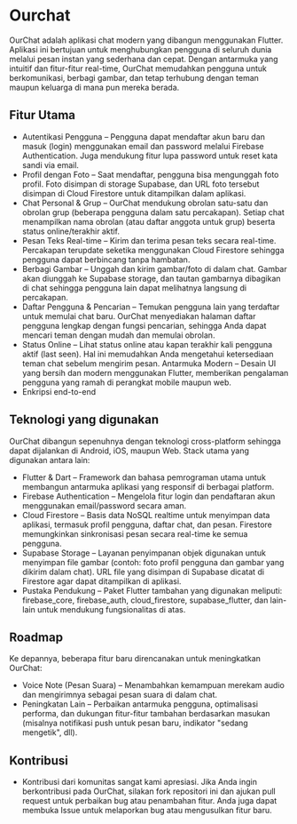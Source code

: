 # Ourchat
OurChat adalah aplikasi chat modern yang dibangun menggunakan Flutter. Aplikasi ini bertujuan untuk menghubungkan pengguna di seluruh dunia melalui pesan instan yang sederhana dan cepat. Dengan antarmuka yang intuitif dan fitur-fitur real-time, OurChat memudahkan pengguna untuk berkomunikasi, berbagi gambar, dan tetap terhubung dengan teman maupun keluarga di mana pun mereka berada.

## Fitur Utama
- Autentikasi Pengguna – Pengguna dapat mendaftar akun baru dan masuk (login) menggunakan email dan password melalui Firebase Authentication. Juga mendukung fitur lupa password untuk reset kata sandi via email.
- Profil dengan Foto – Saat mendaftar, pengguna bisa mengunggah foto profil. Foto disimpan di storage Supabase, dan URL foto tersebut disimpan di Cloud Firestore untuk ditampilkan dalam aplikasi.
- Chat Personal & Grup – OurChat mendukung obrolan satu-satu dan obrolan grup (beberapa pengguna dalam satu percakapan). Setiap chat menampilkan nama obrolan (atau daftar anggota untuk grup) beserta status online/terakhir aktif.
- Pesan Teks Real-time – Kirim dan terima pesan teks secara real-time. Percakapan terupdate seketika menggunakan Cloud Firestore sehingga pengguna dapat berbincang tanpa hambatan.
- Berbagi Gambar – Unggah dan kirim gambar/foto di dalam chat. Gambar akan diunggah ke Supabase storage, dan tautan gambarnya dibagikan di chat sehingga pengguna lain dapat melihatnya langsung di percakapan.
- Daftar Pengguna & Pencarian – Temukan pengguna lain yang terdaftar untuk memulai chat baru. OurChat menyediakan halaman daftar pengguna lengkap dengan fungsi pencarian, sehingga Anda dapat mencari teman dengan mudah dan memulai obrolan.
- Status Online – Lihat status online atau kapan terakhir kali pengguna aktif (last seen). Hal ini memudahkan Anda mengetahui ketersediaan teman chat sebelum mengirim pesan.
Antarmuka Modern – Desain UI yang bersih dan modern menggunakan Flutter, memberikan pengalaman pengguna yang ramah di perangkat mobile maupun web.
- Enkripsi end-to-end

## Teknologi yang digunakan
OurChat dibangun sepenuhnya dengan teknologi cross-platform sehingga dapat dijalankan di Android, iOS, maupun Web. Stack utama yang digunakan antara lain:
- Flutter & Dart – Framework dan bahasa pemrograman utama untuk membangun antarmuka aplikasi yang responsif di berbagai platform.
- Firebase Authentication – Mengelola fitur login dan pendaftaran akun menggunakan email/password secara aman.
- Cloud Firestore – Basis data NoSQL realtime untuk menyimpan data aplikasi, termasuk profil pengguna, daftar chat, dan pesan. Firestore memungkinkan sinkronisasi pesan secara real-time ke semua pengguna.
- Supabase Storage – Layanan penyimpanan objek digunakan untuk menyimpan file gambar (contoh: foto profil pengguna dan gambar yang dikirim dalam chat). URL file yang disimpan di Supabase dicatat di Firestore agar dapat ditampilkan di aplikasi.
- Pustaka Pendukung – Paket Flutter tambahan yang digunakan meliputi: firebase_core, firebase_auth, cloud_firestore, supabase_flutter, dan lain-lain untuk mendukung fungsionalitas di atas.

## Roadmap
Ke depannya, beberapa fitur baru direncanakan untuk meningkatkan OurChat:
- Voice Note (Pesan Suara) – Menambahkan kemampuan merekam audio dan mengirimnya sebagai pesan suara di dalam chat.
- Peningkatan Lain – Perbaikan antarmuka pengguna, optimalisasi performa, dan dukungan fitur-fitur tambahan berdasarkan masukan (misalnya notifikasi push untuk pesan baru, indikator "sedang mengetik", dll).

## Kontribusi
- Kontribusi dari komunitas sangat kami apresiasi. Jika Anda ingin berkontribusi pada OurChat, silakan fork repositori ini dan ajukan pull request untuk perbaikan bug atau penambahan fitur. Anda juga dapat membuka Issue untuk melaporkan bug atau mengusulkan fitur baru.
